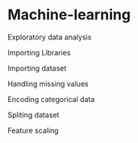 # Machine-learning

Exploratory data analysis

Importing Libraries

Importing dataset

Handling missing values

Encoding categorical data

Spliting dataset

Feature scaling
